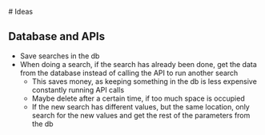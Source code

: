 # Ideas

## Database and APIs
- Save searches in the db
- When doing a search, if the search has already been done, get the data from the database instead of calling the API to run another search
	- This saves money, as keeping something in the db is less expensive constantly running API calls
	- Maybe delete after a certain time, if too much space is occupied
	- If the new search has different values, but the same location, only search for the new values and get the rest of the parameters from the db
